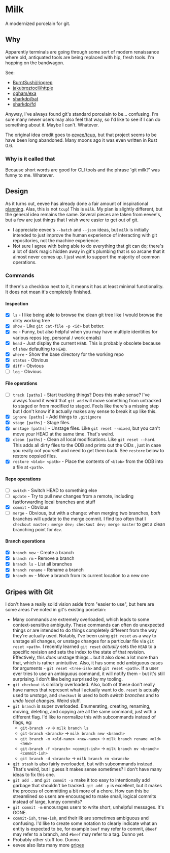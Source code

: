 # Milk

A modernized porcelain for git.

## Why

Apparently terminals are going through some sort of modern renaissance where
old, antiquated tools are being replaced with hip, fresh tools. I'm hopping on
the bandwagon.

See:

* [BurntSushi/ripgrep](https://github.com/BurntSushi/ripgrep)
* [jakubroztocil/httpie](https://github.com/jakubroztocil/httpie)
* [ogham/exa](https://github.com/ogham/exa)
* [sharkdp/bat](https://github.com/sharkdp/bat)
* [sharkdp/fd](https://github.com/sharkdp/fd)


Anyway, I've always found git's standard porcelain to be... confusing. I'm sure
many newer users may also feel that way, so I'd like to see if I can do
something about it. Maybe I can't. Whatever.

The original idea credit goes to [eevee/tcup](https://github.com/eevee/tcup),
but that project seems to be have been long abandoned. Many moons ago it was
even written in Rust 0.6.

### Why is it called that

Because short words are good for CLI tools and the phrase 'git milk?' was
funny to me. Whatever.

## Design

As it turns out, eevee has already done a fair amount of inspirational
[planning](https://github.com/eevee/tcup/wiki/Planning). Alas, this is not
`tcup`! This is `milk`. My plan is slightly different, but the general idea
remains the same. Several pieces are taken from eevee's, but a few are just
things that I wish were easier to get out of git.

* I appreciate eevee's `--batch` and `--json` ideas, but `milk` is initially
  intended to just improve the human experience of interacting with git
  repositories, not the machine experience.
* Not sure I agree with being able to do everything that git can do; there's a
  lot of dark magic hidden away in git's plumbing that is so arcane that it
  almost never comes up. I just want to support the majority of common
  operations.

### Commands

If there's a checkbox next to it, it means it has at least minimal
functionality. It does not mean it's completely finished.

#### Inspection

* [x] `ls` - I like being able to browse the clean git tree like I would browse the
  dirty working tree
* [x] `show` - Like `git cat-file -p <id>` but better.
* [x] `me` - Funny, but also helpful when you may have multiple identities for
  various repos (eg, personal / work emails)
* [x] `head` - Just display the current `HEAD`. This is probably obsolete because of
  `show` defaulting to `HEAD`.
* [x] `where` - Show the base directory for the working repo
* [x] `status` - Obvious
* [x] `diff` - Obvious
* [ ] `log` - Obvious

#### File operations

* [ ] `track [paths]` - Start tracking things? Does this make sense? I've always
  found it weird that `git add` will move something from untracked to staged or
  from modified to staged. Feels like there's a missing step but I don't know
  if it actually makes any sense to break it up like this.
* [x] `ignore [paths]` - Add things to `.gitignore`
* [x] `stage [paths]` - Stage files.
* [x] `unstage [paths]` - Unstage files. Like `git reset --mixed`, but you can't
  move your HEAD at the same time. That's weird.
* [x] `clean [paths]` - Clean all local modifications. Like `git reset --hard`.
  This adds all dirty files to the ODB and prints out the OIDs , just in case
  you really oof yourself and need to get them back. See `restore` below to
  restore oopsied files.
* [x] `restore <blob> <path>` - Place the contents of `<blob>` from the ODB
  into a file at `<path>`.

#### Repo operations

* [ ] `switch` - Switch HEAD to something else
* [ ] `update` - Try to pull new changes from a remote, including
  fastforwarding local branches and stuff
* [x] `commit` - Obvious
* [ ] `merge` - Obvious, but with a change: when merging two branches, *both*
  branches will update to the merge commit. I find too often that I `checkout
  master; merge dev; checkout dev; merge master` to get a clean branching point
  for `dev`.

#### Branch operations

* [x] `branch new` - Create a branch
* [x] `branch rm` - Remove a branch
* [x] `branch ls` - List all branches
* [x] `branch rename` - Rename a branch
* [x] `branch mv` - Move a branch from its current location to a new one

## Gripes with Git

I don't have a really solid vision aside from "easier to use", but here are
some areas I've noted in git's existing porcelain:

* Many commands are extremely overloaded, which leads to some context-sensitive
  ambiguity. These commands can often do unexpected things or are intended to
  do things completely different from the way they're actually used. Notably,
  I've been using `git reset` as a way to unstage all changes, or unstage
  changes for a particular file via `git reset <path>`. I recently learned
  `git reset` *actually* sets the `HEAD` to a specific revision and sets the
  index to the state of that revision. Effectively, this *does* unstage
  things... but it also does a lot more than that, which is rather unintuitive.
  Also, it has some odd ambiguous cases for arguments - `git reset <tree-ish>`
  and `git reset <path>`. If a user ever tries to use an ambiguous command, it
  will notify them - but it's still surprising. I don't like being surprised by
  my tooling.
* `git checkout` is similarly overloaded. Also, both of these don't really have
  names that represent what I actually want to do. `reset` is actually used to
  *unstage*, and `checkout` is used to both *switch branches* and to *undo
  local changes*. Weird stuff.
* `git branch` is super overloaded. Enumerating, creating, renaming, moving,
  deleting, and copying are all the same command, just with a different flag.
  I'd like to normalize this with subcommands instead of flags, eg:
  * `git-branch -v` -> `milk branch ls`
  * `git-branch <branch>` -> `milk branch new <branch>`
  * `git branch -m <old-name> <new-name>` -> `milk branch rename <old> <new>`
  * `git-branch -f <branch> <commit-ish>` -> `milk branch mv <branch> <commit-ish>`
  * `git branch -d <branch>` -> `milk branch rm <branch>`
* `git stash` is also fairly overloaded, but with subcommands instead. That's
  weird, but I guess it makes sense sometimes? I don't have many ideas to fix
  this one.
* `git add .` and `git commit -a` make it too easy to intentionally add garbage
  that shouldn't be tracked. `git add -p` is excellent, but it makes the
  process of committing a bit more of a chore. How can this be streamlined so
  users are encouraged to make small, logical commits instead of large, lumpy
  commits?
* `git commit -m` encourages users to write short, unhelpful messages. It's
  GONE.
* `commit-ish`, `tree-ish`, and their ilk are sometimes ambiguous and
  confusing. I'd like to create some notation to clearly indicate what an
  entity is expected to be, for example `beef` may refer to commit, `@beef` may
  refer to a branch, and `#beef` may refer to a tag. Dunno yet.
* Probably other stuff too. Dunno.
* eevee also lists many more [gripes](https://github.com/eevee/tcup/wiki/Git-gripes)

